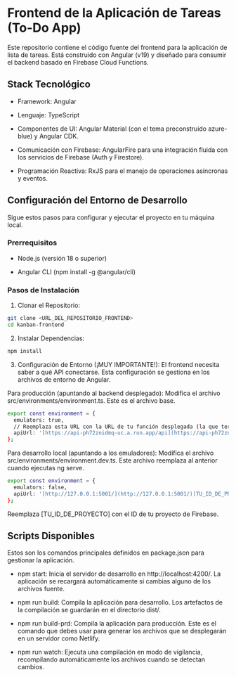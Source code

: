 # Frontend de la Aplicación de Tareas (To-Do App)

Este repositorio contiene el código fuente del frontend para la aplicación de lista de tareas. Está construido con Angular (v19) y diseñado para consumir el backend basado en Firebase Cloud Functions.

## Stack Tecnológico
- Framework: Angular

- Lenguaje: TypeScript

- Componentes de UI: Angular Material (con el tema preconstruido azure-blue) y Angular CDK.

- Comunicación con Firebase: AngularFire para una integración fluida con los servicios de Firebase (Auth y Firestore).

- Programación Reactiva: RxJS para el manejo de operaciones asíncronas y eventos.

## Configuración del Entorno de Desarrollo
Sigue estos pasos para configurar y ejecutar el proyecto en tu máquina local.

### Prerrequisitos
- Node.js (versión 18 o superior)

- Angular CLI (npm install -g @angular/cli)

### Pasos de Instalación
1. Clonar el Repositorio:

```bash
git clone <URL_DEL_REPOSITORIO_FRONTEND>
cd kanban-frontend
```

2. Instalar Dependencias:

```bash
npm install
```

3. Configuración de Entorno (¡MUY IMPORTANTE!):
El frontend necesita saber a qué API conectarse. Esta configuración se gestiona en los archivos de entorno de Angular.

Para producción (apuntando al backend desplegado):
Modifica el archivo src/environments/environment.ts. Este es el archivo base.

```bash
export const environment = {
  emulators: true,
  // Reemplaza esta URL con la URL de tu función desplegada (la que termina en .a.run.app)
  apiUrl: '[https://api-ph72znidmq-uc.a.run.app/api](https://api-ph72znidmq-uc.a.run.app/api)'
};
```

Para desarrollo local (apuntando a los emuladores):
Modifica el archivo src/environments/environment.dev.ts. Este archivo reemplaza al anterior cuando ejecutas ng serve.

```bash
export const environment = {
  emulators: false,
  apiUrl: '[http://127.0.0.1:5001/](http://127.0.0.1:5001/)[TU_ID_DE_PROYECTO]/api'
};
```

Reemplaza [TU_ID_DE_PROYECTO] con el ID de tu proyecto de Firebase.

## Scripts Disponibles
Estos son los comandos principales definidos en package.json para gestionar la aplicación.

- npm start:
Inicia el servidor de desarrollo en http://localhost:4200/. La aplicación se recargará automáticamente si cambias alguno de los archivos fuente.

- npm run build:
Compila la aplicación para desarrollo. Los artefactos de la compilación se guardarán en el directorio dist/.

- npm run build-prd:
Compila la aplicación para producción. Este es el comando que debes usar para generar los archivos que se desplegarán en un servidor como Netlify.

- npm run watch:
Ejecuta una compilación en modo de vigilancia, recompilando automáticamente los archivos cuando se detectan cambios.
